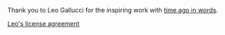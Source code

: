 Thank you to Leo Gallucci for the inspiring work with [time ago in words](https://github.com/elgalu/time_ago_in_words). 

[Leo's license agreement](https://github.com/elgalu/time_ago_in_words/blob/master/LICENSE.md)
